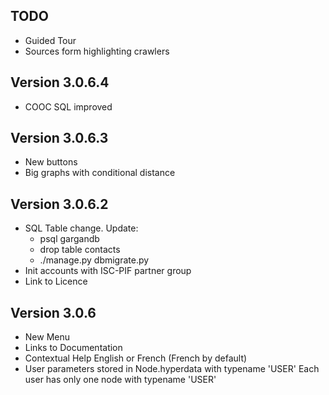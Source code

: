 ## TODO
* Guided Tour
* Sources form highlighting crawlers

## Version 3.0.6.4
* COOC SQL improved

## Version 3.0.6.3
* New buttons
* Big graphs with conditional distance

## Version 3.0.6.2
* SQL Table change. Update:
    * psql gargandb
    * drop table contacts
    * ./manage.py dbmigrate.py
* Init accounts with ISC-PIF partner group
* Link to Licence

## Version 3.0.6
* New Menu
* Links to Documentation
* Contextual Help English or French (French by default)
* User parameters stored in Node.hyperdata with typename 'USER'
  Each user has only one node with typename 'USER'
